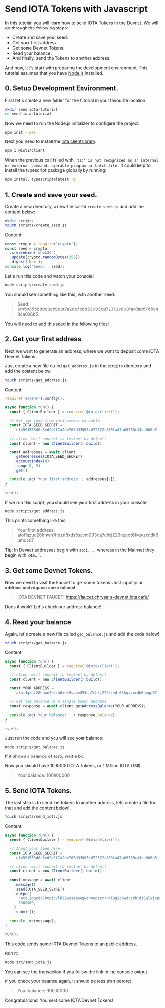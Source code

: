 # Send IOTA Tokens with Javascript

In this tutorial you will learn how to send IOTA Tokens in the Devnet. We will go through the following steps:

- Create and save your seed.
- Get your first address.
- Get some Devnet Tokens.
- Read your balance.
- And finally, send the Tokens to another address.

And now, let's start with preparing the development environment. This tutorial assumes that you have [Node.js](https://nodejs.org/en/) installed.

## 0. Setup Development Environment.

First let's create a new folder for the tutorial in your favourite location.

```bash
mkdir send-iota-tutorial
cd send-iota-tutorial
```

Now we need to run the Node.js initializer to configure the project.

```bash
npm init --yes
```

Next you need to install the [iota client library](https://github.com/iotaledger/iota.rs/tree/dev/bindings/nodejs).

```bash
npm i @iota/client
```

When the previous call failed with `'tsc' is not recognized as an internal or external command, operable program or batch file.` it could help to install the typescript package globally by running:

```bash
npm install typescript@latest -g
```

## 1. Create and save your seed.

Create a new directory, a new file called `create_seed.js` and add the content below:

```bash
mkdir scripts
touch scripts/create_seed.js
```

Content:

```javascript
const crypto = require('crypto');
const seed = crypto
  .createHash('sha256')
  .update(crypto.randomBytes(256))
  .digest('hex');
console.log('Seed:', seed);
```

Let's run this code and watch your console!

```bash
node scripts/create_seed.js
```

You should see something like this, with another seed:

> Seed: ef4593558d0c3ed9e3f7a2de766d33093cd72372c800fa47ab5765c43ca006b5

You will need to add this seed in the following files!

## 2. Get your first address.

Next we want to generate an address, where we want to deposit some IOTA Devnet Tokens.

Just create a new file called `get_address.js` in the `scripts` directory and add the content below.

```bash
touch scripts/get_address.js
```

Content:

```javascript
require('dotenv').config();

async function run() {
  const { ClientBuilder } = require('@iota/client');

  // Get the seed from environment variable
  const IOTA_SEED_SECRET =
    'ef4593558d0c3ed9e3f7a2de766d33093cd72372c800fa47ab5765c43ca006b5';

  // client will connect to testnet by default
  const client = new ClientBuilder().build();

  const addresses = await client
    .getAddresses(IOTA_SEED_SECRET)
    .accountIndex(0)
    .range(0, 5)
    .get();

  console.log('Your first address:', addresses[0]);
}

run();
```

If we run this script, you should see your first address in your console!

```bash
node scripts/get_address.js
```

This prints something like this:

> Your first address: atoi1qzuc28hhwn7hdzn8xds5spvm093qa7chkj229nzedt6fkqvzxcdk6umqp07

Tip: In Devnet addresses begin with `atoi...`, whereas in the Mainnet they begin with ìota...`.

## 3. Get some Devnet Tokens.

Now we need to visit the Faucet to get some tokens. Just input your address and request some tokens!

> IOTA DEVNET FAUCET: https://faucet.chrysalis-devnet.iota.cafe/

Does it work? Let's check our address balance!

## 4. Read your balance

Again, let's create a new file called `get_balance.js` and add the code below!

```bash
touch scripts/get_balance.js
```

Content:

```javascript
async function run() {
  const { ClientBuilder } = require('@iota/client');

  // client will connect to testnet by default
  const client = new ClientBuilder().build();

  const YOUR_ADDRESS =
    'atoi1qzuc28hhwn7hdzn8xds5spvm093qa7chkj229nzedt6fkqvzxcdk6umqp07';

  // Get the balance of a single known address
  const response = await client.getAddressBalance(YOUR_ADDRESS);

  console.log('Your balance: ' + response.balance);
}

run();
```

Just run the code and you will see your balance:

```bash
node scripts/get_balance.js
```

If it shows a balance of zero, wait a bit.

Now you should have 1000000 IOTA Tokens, or 1 Million IOTA (1MI).

> Your balance: 100000000

## 5. Send IOTA Tokens.

The last step is to send the tokens to another address, lets create a file for that and add the content below!

```bash
touch scripts/send_iota.js
```

Content:

```javascript
async function run() {
  const { ClientBuilder } = require('@iota/client');

  // Input your seed here
  const IOTA_SEED_SECRET =
    'ef4593558d0c3ed9e3f7a2de766d33093cd72372c800fa47ab5765c43ca006b5';

  // client will connect to testnet by default
  const client = new ClientBuilder().build();

  const message = await client
    .message()
    .seed(IOTA_SEED_SECRET)
    .output(
      'atoi1qqydc70mpjdvl8l2wyseaseqwzhmedzzxrn4l9g2c8wdcsmhldz0ulwjxpz',
      1000000,
    )
    .submit();

  console.log(message);
}

run();
```

This code sends some IOTA Devnet Tokens to an public address.

Run it:

```bash
node src/send_iota.js
```

You can see the transaction if you follow the link in the console output.

If you check your balance again, it should be less than before!

> Your balance: 99000000

Congratulations! You sent some IOTA Devnet Tokens!
